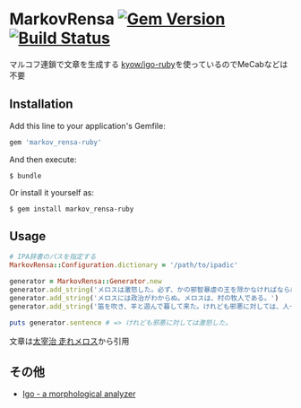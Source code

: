 # MarkovRensa [![Gem Version](https://badge.fury.io/rb/markov_rensa-ruby.svg)](https://badge.fury.io/rb/markov_rensa-ruby) [![Build Status](https://travis-ci.org/gin0606/markov_rensa-ruby.svg)](https://travis-ci.org/gin0606/markov_rensa-ruby)

マルコフ連鎖で文章を生成する
[kyow/igo-ruby](https://github.com/kyow/igo-ruby)を使っているのでMeCabなどは不要

## Installation

Add this line to your application's Gemfile:

```ruby
gem 'markov_rensa-ruby'
```

And then execute:

    $ bundle

Or install it yourself as:

    $ gem install markov_rensa-ruby

## Usage

```ruby
# IPA辞書のパスを指定する
MarkovRensa::Configuration.dictionary = '/path/to/ipadic'

generator = MarkovRensa::Generator.new
generator.add_string('メロスは激怒した。必ず、かの邪智暴虐の王を除かなければならぬと決意した。')
generator.add_string('メロスには政治がわからぬ。メロスは、村の牧人である。')
generator.add_string('笛を吹き、羊と遊んで暮して来た。けれども邪悪に対しては、人一倍に敏感であった。')

puts generator.sentence # => けれども邪悪に対しては激怒した。
```

文章は[太宰治 走れメロス](http://www.aozora.gr.jp/cards/000035/files/1567_14913.html)から引用

## その他
* [Igo - a morphological analyzer](http://igo.osdn.jp/index.html#usage)
